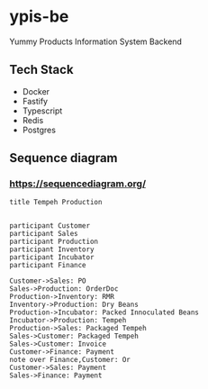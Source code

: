 # ypis-be
Yummy Products Information System Backend

## Tech Stack
- Docker
- Fastify
- Typescript
- Redis
- Postgres


## Sequence diagram
### https://sequencediagram.org/
```
title Tempeh Production


participant Customer
participant Sales
participant Production
participant Inventory
participant Incubator
participant Finance

Customer->Sales: PO
Sales->Production: OrderDoc
Production->Inventory: RMR
Inventory->Production: Dry Beans
Production->Incubator: Packed Innoculated Beans
Incubator->Production: Tempeh
Production->Sales: Packaged Tempeh
Sales->Customer: Packaged Tempeh
Sales->Customer: Invoice
Customer->Finance: Payment
note over Finance,Customer: Or
Customer->Sales: Payment
Sales->Finance: Payment
```
